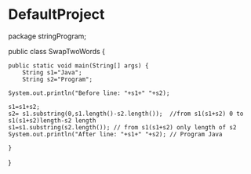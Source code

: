 # DefaultProject
package stringProgram;

public class SwapTwoWords {

	public static void main(String[] args) {
		String s1="Java";
		String s2="Program";
		
	System.out.println("Before line: "+s1+" "+s2);
	
	s1=s1+s2;
	s2= s1.substring(0,s1.length()-s2.length());  //from s1(s1+s2) 0 to s1(s1+s2)length-s2 length
	s1=s1.substring(s2.length()); // from s1(s1+s2) only length of s2
	System.out.println("After line: "+s1+" "+s2); // Program Java
	
	}
}

